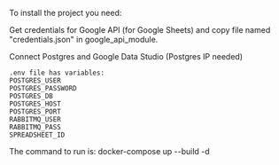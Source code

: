 To install the project you need:

Get credentials for Google API (for Google Sheets) and copy 
file named "credentials.json" in google_api_module.

Connect Postgres and Google Data Studio (Postgres IP needed)

    .env file has variables:
    POSTGRES_USER
    POSTGRES_PASSWORD
    POSTGRES_DB
    POSTGRES_HOST
    POSTGRES_PORT
    RABBITMQ_USER
    RABBITMQ_PASS
    SPREADSHEET_ID

The command to run is:
    docker-compose up --build -d
